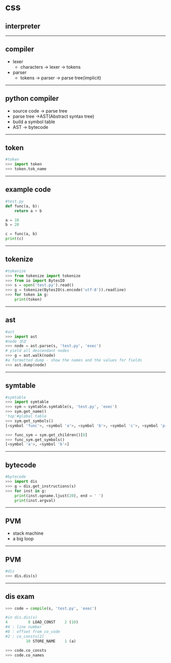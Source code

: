 # css
## interpreter
---
## compiler
  - lexer
    - characters -> lexer -> tokens
  - parser
    - tokens -> parser -> parse tree(implicit)

---
## python compiler 
  - source code -> parse tree
  - parse tree ->AST(Abstract syntax tree)
  - build a symbol table
  - AST -> bytecode

---
## token 

```python
#token
>>> import token
>>> token.tok_name
```
---
## example code

```python
#test.py
def func(a, b):
    return a + b

a = 10
b = 20

c = func(a, b)
print(c)
```
---
## tokenize 

```python
#tokenize
>>> from tokenize import tokenize
>>> from io import BytesIO
>>> s = open('test.py').read()
>>> g = tokenize(BytesIO(s.encode('utf-8')).readline)
>>> for token in g:
	print(token)
```
---
## ast 

```python
#ast
>>> import ast
#node 생성
>>> node = ast.parse(s, 'test.py', 'exec')
# yield all descendant nodes
>>> g = ast.walk(node)
#a formatted dump - show the names and the values for fields
>>> ast.dump(node)
```
---
## symtable

```python
#symtable
>>> import symtable
>>> sym = symtable.symtable(s, 'test.py', 'exec')
>>> sym.get_name()
'top'#global table
>>> sym.get_symbols()
[<symbol 'func'>, <symbol 'a'>, <symbol 'b'>, <symbol 'c'>, <symbol 'print'>]

>>> func_sym = sym.get_children()[0]
>>> func_sym.get_symbols()
[<symbol 'a'>, <symbol 'b'>]
```
---
## bytecode

```python
#bytecode
>>> import dis
>>> g = dis.get_instructions(s)
>>> for inst in g:
	print(inst.opname.ljust(20), end = ' ')
	print(inst.argval)
```
---
## PVM
  - stack machine
  - a big loop 

---
## PVM

```python
#dis
>>> dis.dis(s)
```

---
## dis exam

```python
>>> code = compile(s, 'test.py', 'exec')

#in dis.dis(s)
4         8 LOAD_CONST    2 (10)
#4 : line number
#8 : offset from co_code
#2 : co_consts[2]
         10 STORE_NAME    1 (a)

>>> code.co_consts
>>> code.co_names
```







